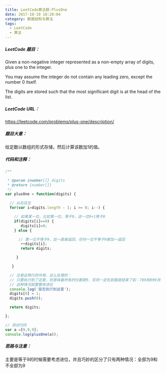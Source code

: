 ```yaml
---
title: LeetCode算法题-PlusOne
date: 2017-10-10 18:20:04
category: 数据结构与算法
tags:
  - LeetCode
  - 算法
---
```


##### LeetCode 题目：

Given a non-negative integer represented as a non-empty array of digits, plus one to the integer.

You may assume the integer do not contain any leading zero, except the number 0 itself.

The digits are stored such that the most significant digit is at the head of the list.

##### LeetCode URL：
https://leetcode.com/problems/plus-one/description/

<!--more-->

##### 题目大意：
给定数以数组的形式存储，然后计算该数加1的值。

##### 代码和注释：

```JavaScript
/**

 * @param {number[]} digits
 * @return {number[]}
 */
var plusOne = function(digits) {

  // 从右往左
  for(var i=digits.length - 1; i >= 0; i--) {

    // 如果某一位，比如第一位，等于9，这一位9+1等于0
    if(digits[i]==9) {
       digits[i]=0;
    } else {

      // 第一位不等于9，加一直接返回，任何一位不等于9都加一返回
       ++digits[i];
       return digits;

     }

   }

  // 注意这两行的作用，这么处理的：
  // 只要执行到了这里，则意味着所有的位都是9，否则一定在前面就结束了如：789和999测试
  // 这种情况就要整体进位
  console.log('是否执行到这里');
  digits[0] = 1;
  digits.push(0);

  return digits;

};

// 测试代码
var a =[9,9,9];
console.log(plusOne(a));

```

##### 思路与注意：
主要是等于9的时候需要考虑进位，并且巧妙的区分了只有两种情况：全部为9和不全部为9
